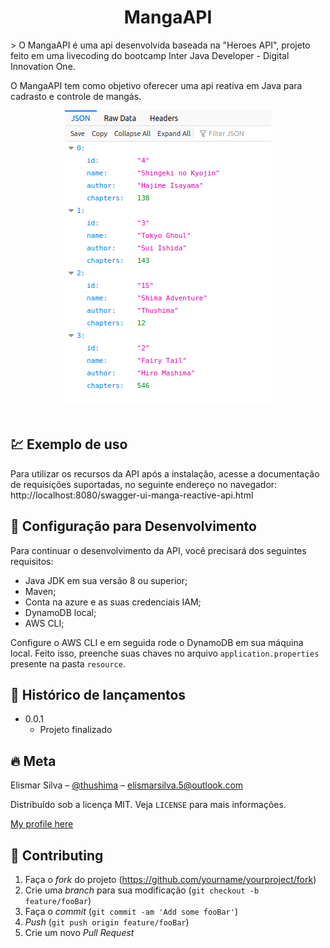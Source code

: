 <h1 align="center">
  MangaAPI
</h1>
> O MangaAPI é uma api desenvolvida baseada na "Heroes API", projeto feito em uma livecoding do bootcamp Inter Java Developer - Digital Innovation One.

O MangaAPI tem como objetivo oferecer uma api reativa em Java para cadrasto e controle de mangás.

<div align="center"><img src='.github/header.png' ></div>
 <br/>

## :chart: Exemplo de uso

Para utilizar os recursos da API após a instalação, acesse a documentação de requisições suportadas, no seguinte endereço no navegador: http://localhost:8080/swagger-ui-manga-reactive-api.html

<!-- _Para mais exemplos, consulte a [Wiki][wiki]._  -->

## :wrench: Configuração para Desenvolvimento

Para continuar o desenvolvimento da API, você precisará dos seguintes requisitos:
- Java JDK em sua versão 8 ou superior;
- Maven;
- Conta na azure e as suas credenciais IAM;
- DynamoDB local;
- AWS CLI;
 
 Configure o AWS CLI e em seguida rode o DynamoDB em sua máquina local. Feito isso, preenche suas chaves no arquivo `application.properties` presente na pasta `resource`.


## :tada: Histórico de lançamentos

* 0.0.1
    * Projeto finalizado

## :fire: Meta

Elismar Silva – [@thushima](https://twitter.com/...) – elismarsilva.5@outlook.com

Distribuído sob a licença MIT. Veja `LICENSE` para mais informações.

[My profile here](https://github.com/Elismar13/)

## :construction_worker: Contributing

1. Faça o _fork_ do projeto (<https://github.com/yourname/yourproject/fork>)
2. Crie uma _branch_ para sua modificação (`git checkout -b feature/fooBar`)
3. Faça o _commit_ (`git commit -am 'Add some fooBar'`)
4. _Push_ (`git push origin feature/fooBar`)
5. Crie um novo _Pull Request_
